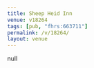 ```yaml
---
title: Sheep Heid Inn
venue: v18264
tags: [pub, "fhrs:663711"]
permalink: /v/18264/
layout: venue
---
```

null